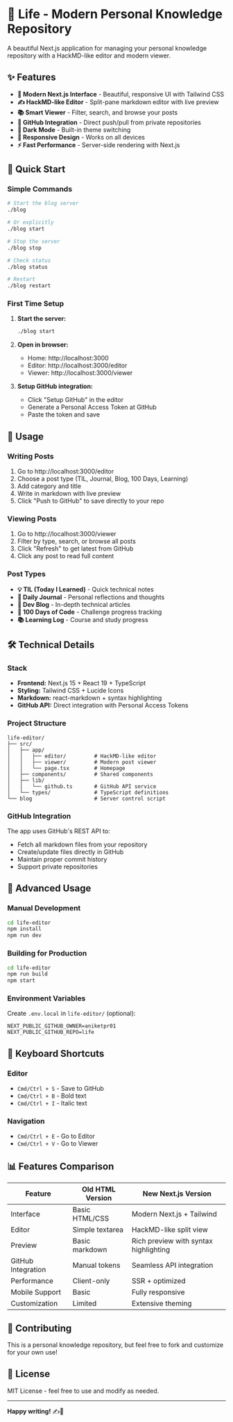 # 🚀 Life - Modern Personal Knowledge Repository

A beautiful Next.js application for managing your personal knowledge repository with a HackMD-like editor and modern viewer.

## ✨ Features

- **🎨 Modern Next.js Interface** - Beautiful, responsive UI with Tailwind CSS
- **✍️ HackMD-like Editor** - Split-pane markdown editor with live preview
- **📚 Smart Viewer** - Filter, search, and browse your posts
- **🔗 GitHub Integration** - Direct push/pull from private repositories
- **🌙 Dark Mode** - Built-in theme switching
- **📱 Responsive Design** - Works on all devices
- **⚡ Fast Performance** - Server-side rendering with Next.js

## 🚀 Quick Start

### Simple Commands

```bash
# Start the blog server
./blog

# Or explicitly
./blog start

# Stop the server
./blog stop

# Check status
./blog status

# Restart
./blog restart
```

### First Time Setup

1. **Start the server:**
   ```bash
   ./blog start
   ```

2. **Open in browser:**
   - Home: http://localhost:3000
   - Editor: http://localhost:3000/editor
   - Viewer: http://localhost:3000/viewer

3. **Setup GitHub integration:**
   - Click "Setup GitHub" in the editor
   - Generate a Personal Access Token at GitHub
   - Paste the token and save

## 📝 Usage

### Writing Posts

1. Go to http://localhost:3000/editor
2. Choose a post type (TIL, Journal, Blog, 100 Days, Learning)
3. Add category and title
4. Write in markdown with live preview
5. Click "Push to GitHub" to save directly to your repo

### Viewing Posts

1. Go to http://localhost:3000/viewer
2. Filter by type, search, or browse all posts
3. Click "Refresh" to get latest from GitHub
4. Click any post to read full content

### Post Types

- **💡 TIL (Today I Learned)** - Quick technical notes
- **📔 Daily Journal** - Personal reflections and thoughts
- **📝 Dev Blog** - In-depth technical articles
- **💪 100 Days of Code** - Challenge progress tracking
- **📚 Learning Log** - Course and study progress

## 🛠️ Technical Details

### Stack

- **Frontend:** Next.js 15 + React 19 + TypeScript
- **Styling:** Tailwind CSS + Lucide Icons
- **Markdown:** react-markdown + syntax highlighting
- **GitHub API:** Direct integration with Personal Access Tokens

### Project Structure

```
life-editor/
├── src/
│   ├── app/
│   │   ├── editor/         # HackMD-like editor
│   │   ├── viewer/         # Modern post viewer
│   │   └── page.tsx        # Homepage
│   ├── components/         # Shared components
│   ├── lib/
│   │   └── github.ts       # GitHub API service
│   └── types/              # TypeScript definitions
└── blog                    # Server control script
```

### GitHub Integration

The app uses GitHub's REST API to:
- Fetch all markdown files from your repository
- Create/update files directly in GitHub
- Maintain proper commit history
- Support private repositories

## 🔧 Advanced Usage

### Manual Development

```bash
cd life-editor
npm install
npm run dev
```

### Building for Production

```bash
cd life-editor
npm run build
npm start
```

### Environment Variables

Create `.env.local` in `life-editor/` (optional):

```
NEXT_PUBLIC_GITHUB_OWNER=aniketpr01
NEXT_PUBLIC_GITHUB_REPO=life
```

## 🎯 Keyboard Shortcuts

### Editor
- `Cmd/Ctrl + S` - Save to GitHub
- `Cmd/Ctrl + B` - Bold text
- `Cmd/Ctrl + I` - Italic text

### Navigation
- `Cmd/Ctrl + E` - Go to Editor
- `Cmd/Ctrl + V` - Go to Viewer

## 📊 Features Comparison

| Feature | Old HTML Version | New Next.js Version |
|---------|-----------------|-------------------|
| Interface | Basic HTML/CSS | Modern Next.js + Tailwind |
| Editor | Simple textarea | HackMD-like split view |
| Preview | Basic markdown | Rich preview with syntax highlighting |
| GitHub Integration | Manual tokens | Seamless API integration |
| Performance | Client-only | SSR + optimized |
| Mobile Support | Basic | Fully responsive |
| Customization | Limited | Extensive theming |

## 🤝 Contributing

This is a personal knowledge repository, but feel free to fork and customize for your own use!

## 📝 License

MIT License - feel free to use and modify as needed.

---

**Happy writing!** ✍️🌱